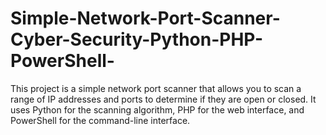 # Simple-Network-Port-Scanner-Cyber-Security-Python-PHP-PowerShell-
This project is a simple network port scanner that allows you to scan a range of IP addresses and ports to determine if they are open or closed. It uses Python for the scanning algorithm, PHP for the web interface, and PowerShell for the command-line interface.
